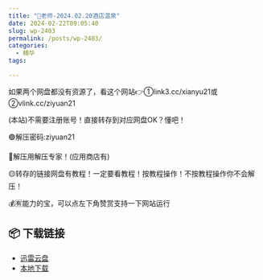 ```yaml
---
title: "🌸老师-2024.02.20酒店温泉"
date: 2024-02-22T09:05:40
slug: wp-2403
permalink: /posts/wp-2403/
categories:
  - 精华
tags:

---
```


如果两个网盘都没有资源了，看这个网站👉①link3.cc/xianyu21或②vlink.cc/ziyuan21

(本站)不需要注册账号！直接转存到对应网盘OK？懂吧！

🟢解压密码:ziyuan21

🔵解压用解压专家！(应用商店有)

🟡转存的链接网盘有教程！一定要看教程！按教程操作！不按教程操作你不会解压！

💰🈶能力的宝，可以点左下角赞赏支持一下网站运行

## 📦 下载链接
- [迅雷云盘](https://blziyuan21.com/pay-download/2403?key=d697c05ecb&down_id=0)
- [本地下载](https://blziyuan21.com/pay-download/2403?key=d697c05ecb&down_id=1)

